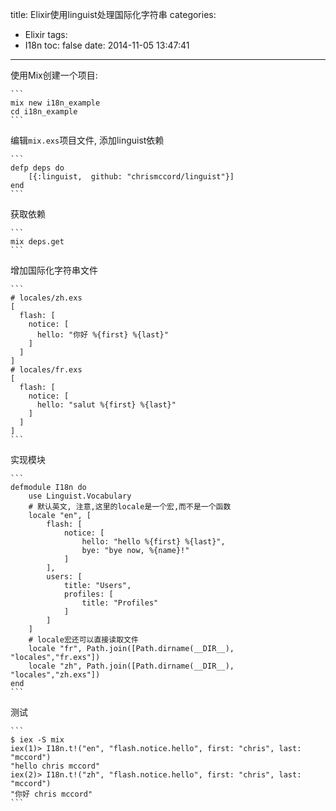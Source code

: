 title: Elixir使用linguist处理国际化字符串
categories:
  - Elixir
tags:
  - I18n
toc: false
date: 2014-11-05 13:47:41
---

使用Mix创建一个项目:

    ```
    mix new i18n_example
    cd i18n_example
    ```

编辑`mix.exs`项目文件, 添加linguist依赖

    ```
    defp deps do
        [{:linguist,  github: "chrismccord/linguist"}]
    end
    ```

获取依赖

    ```
    mix deps.get
    ```

增加国际化字符串文件

    ```
    # locales/zh.exs
    [
      flash: [
        notice: [
          hello: "你好 %{first} %{last}"
        ]
      ]
    ]
    # locales/fr.exs
    [
      flash: [
        notice: [
          hello: "salut %{first} %{last}"
        ]
      ]
    ]
    ```

实现模块

    ```
    defmodule I18n do
        use Linguist.Vocabulary
        # 默认英文, 注意,这里的locale是一个宏,而不是一个函数
        locale "en", [
            flash: [
                notice: [
                    hello: "hello %{first} %{last}",
                    bye: "bye now, %{name}!"
                ]
            ],
            users: [
                title: "Users",
                profiles: [
                    title: "Profiles"
                ]
            ]
        ]
        # locale宏还可以直接读取文件
        locale "fr", Path.join([Path.dirname(__DIR__), "locales","fr.exs"])
        locale "zh", Path.join([Path.dirname(__DIR__), "locales","zh.exs"])
    end
    ```

测试

    ```
    $ iex -S mix
    iex(1)> I18n.t!("en", "flash.notice.hello", first: "chris", last: "mccord")
    "hello chris mccord"
    iex(2)> I18n.t!("zh", "flash.notice.hello", first: "chris", last: "mccord")
    "你好 chris mccord"
    ```

